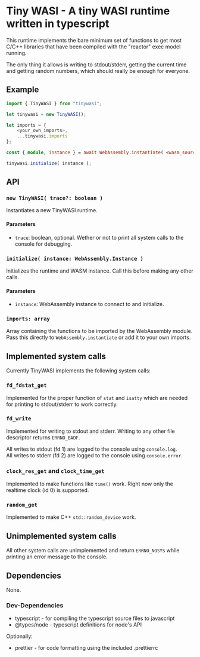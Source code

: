 # Tiny WASI - A tiny WASI runtime written in typescript

This runtime implements the bare minimum set of functions to get most C/C++
libraries that have been compiled with the "reactor" exec model running.

The only thing it allows is writing to stdout/stderr, getting the current time
and getting random numbers, which should really be enough for everyone.

## Example

```ts
import { TinyWASI } from "tinywasi";

let tinywasi = new TinyWASI();

let imports = {
	<your_own_imports>,
	...tinywasi.imports
};

const { module, instance } = await WebAssembly.instantiate( <wasm_source>, imports );

tinywasi.initialize( instance );
```

## API

### `new TinyWASI( trace?: boolean )`

Instantiates a new TinyWASI runtime.

#### Parameters

* `trace`: boolean, optional. Wether or not to print all system calls to the
console for debugging.


### `initialize( instance: WebAssembly.Instance )`

Initializes the runtime and WASM instance. Call this before making any
other calls.

#### Parameters

* `instance`: WebAssembly instance to connect to and initialize.


### `imports: array`

Array containing the functions to be imported by the WebAssembly module.  
Pass this directly to `WebAssembly.instantiate` or add it to your own imports.


## Implemented system calls

Currently TinyWASI implements the following system calls:


### `fd_fdstat_get`

Implemented for the proper function of `stat` and `isatty` which are needed for
printing to stdout/stderr to work correctly.


### `fd_write`

Implemented for writing to stdout and stderr.
Writing to any other file descriptor returns `ERRNO_BADF`.

All writes to stdout (fd 1) are logged to the console using `console.log`.  
All writes to stderr (fd 2) are logged to the console using `console.error`.  


### `clock_res_get` and `clock_time_get`

Implemented to make functions like `time()` work.
Right now only the realtime clock (id 0) is supported.


### `random_get`

Implemented to make C++ `std::random_device` work.


## Unimplemented system calls

All other system calls are unimplemented and return `ERRNO_NOSYS` while printing
an error message to the console.


## Dependencies

None.

### Dev-Dependencies

* typescript - for compiling the typescript source files to javascript
* @types/node - typescript definitions for node's API

Optionally:

* prettier - for code formatting using the included .prettierrc